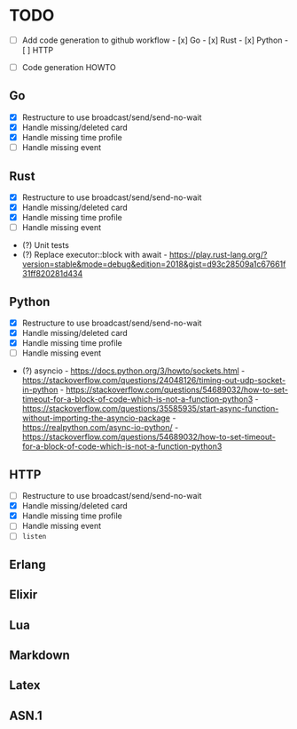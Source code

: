 # TODO

- [ ] Add code generation to github workflow
      - [x] Go
      - [x] Rust
      - [x] Python
      - [ ] HTTP

- [ ] Code generation HOWTO

## Go
- [x] Restructure to use broadcast/send/send-no-wait
- [x] Handle missing/deleted card
- [x] Handle missing time profile
- [ ] Handle missing event

## Rust
- [x] Restructure to use broadcast/send/send-no-wait
- [x] Handle missing/deleted card
- [x] Handle missing time profile
- [ ] Handle missing event
- (?) Unit tests
- (?) Replace executor::block with await
      - https://play.rust-lang.org/?version=stable&mode=debug&edition=2018&gist=d93c28509a1c67661f31ff820281d434

## Python
- [x] Restructure to use broadcast/send/send-no-wait
- [x] Handle missing/deleted card
- [x] Handle missing time profile
- [ ] Handle missing event
- (?) asyncio
      - https://docs.python.org/3/howto/sockets.html
      - https://stackoverflow.com/questions/24048126/timing-out-udp-socket-in-python
      - https://stackoverflow.com/questions/54689032/how-to-set-timeout-for-a-block-of-code-which-is-not-a-function-python3
      - https://stackoverflow.com/questions/35585935/start-async-function-without-importing-the-asyncio-package
      - https://realpython.com/async-io-python/
      - https://stackoverflow.com/questions/54689032/how-to-set-timeout-for-a-block-of-code-which-is-not-a-function-python3

## HTTP
- [ ] Restructure to use broadcast/send/send-no-wait
- [x] Handle missing/deleted card
- [x] Handle missing time profile
- [ ] Handle missing event
- [ ] `listen`

## Erlang

## Elixir

## Lua

## Markdown

## Latex

## ASN.1

